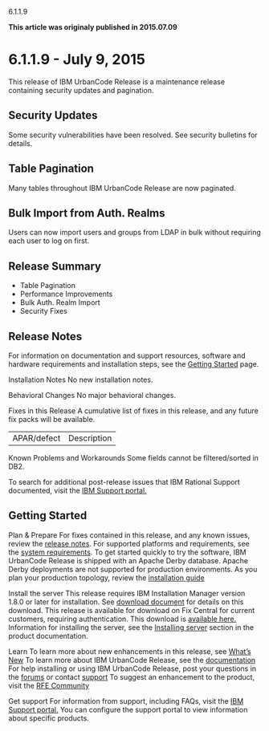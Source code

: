 





6.1.1.9

**This article was originaly published in 2015.07.09**


6.1.1.9 - July 9, 2015
======================




This release of IBM UrbanCode Release is a maintenance release containing security updates and pagination.

Security Updates
----------------


Some security vulnerabilities have been resolved. See security bulletins for details.




Table Pagination
----------------


Many tables throughout IBM UrbanCode Release are now paginated.




Bulk Import from Auth. Realms
-----------------------------


Users can now import users and groups from LDAP in bulk without requiring each user to log on first.


Release Summary
---------------

  
* Table Pagination
* Performance Improvements
* Bulk Auth. Realm Import
* Security Fixes

Release Notes
-------------

  

 For information on documentation and support resources, software and hardware requirements and installation steps, see the [Getting Started](../getting-started/) page.



Installation Notes
No new installation notes.



Behavioral Changes
No major behavioral changes.






Fixes in this Release
A cumulative list of fixes in this release, and any future fix packs will be available.




|  |  |
| --- | --- |
| APAR/defect | Description |




Known Problems and Workarounds
Some fields cannot be filtered/sorted in DB2.


To search for additional post-release issues that IBM Rational Support documented, visit the [IBM Support portal.](https://www-947.ibm.com/support/entry/myportal/support?brandind=Rational)



Getting Started
---------------

  

Plan & Prepare
For fixes contained in this release, and any known issues, review the [release notes](../release-notes/). For supported platforms and requirements, see the [system requirements](http://www-03.ibm.com/software/products/en/ucrel#tab_othertab1). To get started quickly to try the software, IBM UrbanCode Release is shipped with an Apache Derby database. Apache Derby deployments are not supported for production environments. As you plan your production topology, review the [installation guide](http://www-01.ibm.com/support/knowledgecenter/SS4GCC_6.1.1/com.ibm.urelease.doc/topics/install_ov.html)





Install the server
This release requires IBM Installation Manager version 1.8.0 or later for installation. See [download document](http://www-01.ibm.com/support/docview.wss?uid=swg24036814) for details on this download. This release is available for download on Fix Central for current customers, requiring authentication. This download is [available here.](http://www-933.ibm.com/support/fixcentral/swg/downloadFixes?parent=ibm%7ERational&product=ibm/Rational/UrbanCode+Release&release=All&platform=All&function=fixId&fixids=6.1.1.9-UrbanCode-Release&includeRequisites=1&includeSupersedes=0&downloadMethod=http) Information for installing the server, see the [Installing server](http://www-01.ibm.com/support/knowledgecenter/SS4GCC_6.1.1/com.ibm.urelease.doc/topics/install_ov.html) section in the product documentation.



Learn
To learn more about new enhancements in this release, see [What’s New](../) To learn more about IBM UrbanCode Release, see the [documentation](http://www-01.ibm.com/support/knowledgecenter/SS4GCC_6.1.1/com.ibm.urelease.doc/ucr61_welcome.html) For help installing or using IBM UrbanCode Release, post your questions in the [forums](https://developer.ibm.com/answers?community=urbancode) or contact [support](http://www-947.ibm.com/support/entry/portal/support?brandind=Rational) To suggest an enhancement to the product, visit the [RFE Community](http://www.ibm.com/developerworks/rfe/execute?use_case=submitRfe)





Get support
For information from support, including FAQs, visit the [IBM Support portal.](http://www-947.ibm.com/support/entry/portal/support?brandind=Rational) You can configure the support portal to view information about specific products.







